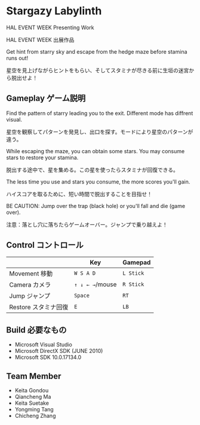 # Stargazy Labylinth
HAL EVENT WEEK Presenting Work

HAL EVENT WEEK 出展作品

Get hint from starry sky and escape from the hedge maze before stamina runs out!

星空を見上げながらヒントをもらい、そしてスタミナが尽きる前に生垣の迷宮から脱出せよ！

## Gameplay ゲーム説明
Find the pattern of starry leading you to the exit. Different mode has diffrent visual.

星空を観察してパターンを発見し、出口を探す。モードにより星空のパターンが違う。

While escaping the maze, you can obtain some stars. You may consume stars to restore your stamina.

脱出する途中で、星を集める。この星を使ったらスタミナが回復できる。

The less time you use and stars you consume, the more scores you'll gain.

ハイスコアを取るために、短い時間で脱出することを目指せ！

BE CAUTION: Jump over the trap (black hole) or you'll fall and die (game over).

注意：落とし穴に落ちたらゲームオーバー。ジャンプで乗り越えよ！

## Control コントロール
|  | Key | Gamepad |
|-----|-----|-----|
| Movement 移動 | `W S A D` | `L Stick` |
| Camera カメラ | `↑ ↓ ← →`/mouse | `R Stick` |
| Jump ジャンプ | `Space` | `RT` |
| Restore スタミナ回復 | `E` | `LB` |

## Build 必要なもの
- Microsoft Visual Studio
- Microsoft DirectX SDK (JUNE 2010)
- Microsoft SDK 10.0.17134.0

## Team Member
- Keita Gondou
- Qiancheng Ma
- Keita Suetake
- Yongming Tang
- Chicheng Zhang
